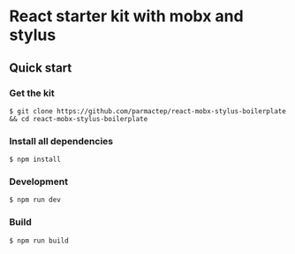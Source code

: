 # React starter kit with mobx and stylus
## Quick start
### Get the kit
```
$ git clone https://github.com/parmactep/react-mobx-stylus-boilerplate && cd react-mobx-stylus-boilerplate
```
### Install all dependencies
```
$ npm install
```
### Development
```
$ npm run dev
```
### Build
```
$ npm run build
```
